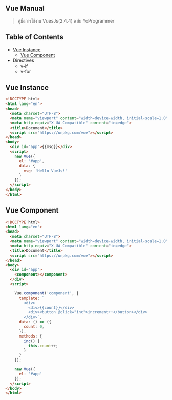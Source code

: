## Vue Manual
> คู่มือการใช้งาน VuesJs(2.4.4) ฉบับ YoProgrammer

## Table of Contents
  - [Vue Instance](#vue-instance)
    - [Vue Component](#vue-component)
  - Directives
    - v-if
    - v-for

## Vue Instance
```html
<!DOCTYPE html>
<html lang="en">
<head>
  <meta charset="UTF-8">
  <meta name="viewport" content="width=device-width, initial-scale=1.0">
  <meta http-equiv="X-UA-Compatible" content="ie=edge">
  <title>Document</title>
  <script src="https://unpkg.com/vue"></script>
</head>
<body>
  <div id="app">{{msg}}</div>
  <script>
    new Vue({
      el: '#app',
      data: {
        msg: 'Hello VueJs!'
      }
    });
  </script>
</body>
</html>
```

## Vue Component
```html
<!DOCTYPE html>
<html lang="en">
<head>
  <meta charset="UTF-8">
  <meta name="viewport" content="width=device-width, initial-scale=1.0">
  <meta http-equiv="X-UA-Compatible" content="ie=edge">
  <title>Document</title>
  <script src="https://unpkg.com/vue"></script>
</head>
<body>
  <div id="app">
    <component></component>
  </div>
  <script>

    Vue.component('component', {
      template: `
        <div>
          <div>{{count}}</div>
          <div><button @click="inc">increment++</button></div>
        </div>`,
      data: () => ({
        count: 0,
      }),
      methods: {
        inc() {
          this.count++;
        }
      }
    });

    new Vue({
      el: '#app'
    });
  </script>
</body>
</html>
```